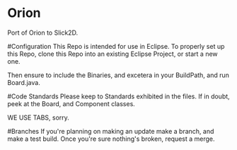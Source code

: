 Orion
=====

Port of Orion to Slick2D.

#Configuration
This Repo is intended for use in Eclipse. To properly set up this Repo, clone this Repo into an existing Eclipse Project, or start a new one.

Then ensure to include the Binaries, and excetera in your BuildPath, and run Board.java.

#Code Standards
Please keep to Standards exhibited in the files. If in doubt, peek at the Board, and Component classes.

WE USE TABS, sorry.

#Branches
If you're planning on making an update make a branch, and make a test build. Once you're sure nothing's broken, request a merge.
